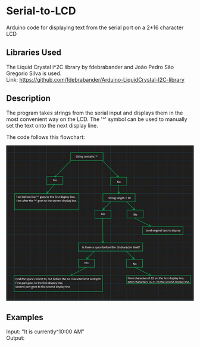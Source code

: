 # Serial-to-LCD
Arduino code for displaying text from the serial port on a 2*16 character LCD

## Libraries Used
The Liquid Crystal i^2C library by fdebrabander and João Pedro São Gregorio Silva is used.  
Link: https://github.com/fdebrabander/Arduino-LiquidCrystal-I2C-library  

## Description  
The program takes strings from the serial input and displays them in the most convenient way on the LCD. The '^' symbol can be used to manually set the text onto the next display line. 

The code follows this flowchart:  
  
<img src="https://github.com/Linja82/Serial-to-LCD/blob/main/Screenshots/String%20Convertor%20Flowchart.jpg" alt ="alt text" width="585" height="417">  

## Examples  
Input: "It is currently^10:00 AM"  
Output: 
